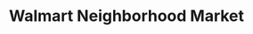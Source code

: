 ---
title: "Walmart Neighborhood Market"
url: /westwood/walmart-neighborhood-market/
shop: supermarket
---